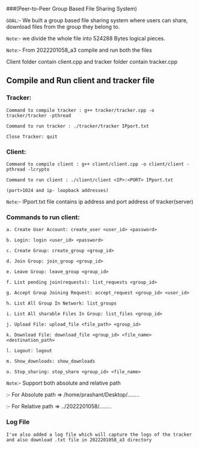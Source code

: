 ###(Peer-to-Peer Group Based File Sharing System)

`GOAL`:- We built a group based file sharing system where users
can share, download files from the group they belong to.

`Note`:- we divide the whole file into 524288 Bytes logical pieces.

`Note`:- From 2022201058_a3 compile and run both the files

Client folder contain client.cpp and tracker folder contain tracker.cpp

## Compile and Run client and tracker file

### Tracker:

    Command to compile tracker : g++ tracker/tracker.cpp -o tracker/tracker -pthread

    Command to run tracker : ./tracker/tracker IPport.txt

    Close Tracker: quit

### Client:

    Command to compile client : g++ client/client.cpp -o client/client -pthread -lcrypto

    Command to run client : ./client/client <IP>:<PORT> IPport.txt

    (port>1024 and ip- loopback addresses)

`Note`:- IPport.txt file contains ip address and port address of tracker(server)

### Commands to run client:

    a. Create User Account: create_user <user_id> <password>

    b. Login: login <user_id> <password>

    c. Create Group: create_group <group_id>

    d. Join Group: join_group <group_id>

    e. Leave Group: leave_group <group_id>

    f. List pending join(requests): list_requests <group_id>

    g. Accept Group Joining Request: accept_request <group_id> <user_id>

    h. List All Group In Network: list_groups

    i. List All sharable Files In Group: list_files <group_id>

    j. Upload File: upload_file <file_path> <group_id>

    k. Download File: download_file <group_id> <file_name> <destination_path>

    l. Logout: logout

    m. Show_downloads: show_downloads

    o. Stop_sharing: stop_share <group_id> <file_name>

`Note`:- Support both absolute and relative path

:- For Absolute path => /home/prashant/Desktop/........

:- For Relative path => ../2022201058/........

### Log File

    I've also added a log file which will capture the logs of the tracker and also download .txt file in 2022201058_a3 directory
